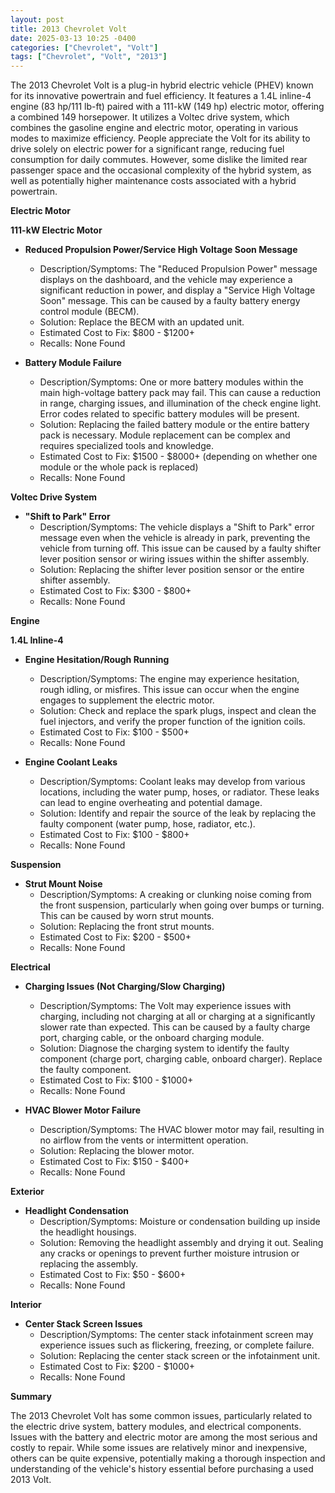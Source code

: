 ```yaml
---
layout: post
title: 2013 Chevrolet Volt
date: 2025-03-13 10:25 -0400
categories: ["Chevrolet", "Volt"]
tags: ["Chevrolet", "Volt", "2013"]
---
```

The 2013 Chevrolet Volt is a plug-in hybrid electric vehicle (PHEV) known for its innovative powertrain and fuel efficiency. It features a 1.4L inline-4 engine (83 hp/111 lb-ft) paired with a 111-kW (149 hp) electric motor, offering a combined 149 horsepower. It utilizes a Voltec drive system, which combines the gasoline engine and electric motor, operating in various modes to maximize efficiency. People appreciate the Volt for its ability to drive solely on electric power for a significant range, reducing fuel consumption for daily commutes. However, some dislike the limited rear passenger space and the occasional complexity of the hybrid system, as well as potentially higher maintenance costs associated with a hybrid powertrain.

**Electric Motor**

**111-kW Electric Motor**

*   **Reduced Propulsion Power/Service High Voltage Soon Message**
    *   Description/Symptoms: The "Reduced Propulsion Power" message displays on the dashboard, and the vehicle may experience a significant reduction in power, and display a "Service High Voltage Soon" message. This can be caused by a faulty battery energy control module (BECM).
    *   Solution: Replace the BECM with an updated unit.
    *   Estimated Cost to Fix: $800 - $1200+
    *   Recalls: None Found

*   **Battery Module Failure**
    *   Description/Symptoms: One or more battery modules within the main high-voltage battery pack may fail. This can cause a reduction in range, charging issues, and illumination of the check engine light. Error codes related to specific battery modules will be present.
    *   Solution: Replacing the failed battery module or the entire battery pack is necessary. Module replacement can be complex and requires specialized tools and knowledge.
    *   Estimated Cost to Fix: $1500 - $8000+ (depending on whether one module or the whole pack is replaced)
    *   Recalls: None Found

**Voltec Drive System**

*   **"Shift to Park" Error**
    *   Description/Symptoms: The vehicle displays a "Shift to Park" error message even when the vehicle is already in park, preventing the vehicle from turning off. This issue can be caused by a faulty shifter lever position sensor or wiring issues within the shifter assembly.
    *   Solution: Replacing the shifter lever position sensor or the entire shifter assembly.
    *   Estimated Cost to Fix: $300 - $800+
    *   Recalls: None Found

**Engine**

**1.4L Inline-4**

*   **Engine Hesitation/Rough Running**
    * Description/Symptoms: The engine may experience hesitation, rough idling, or misfires. This issue can occur when the engine engages to supplement the electric motor.
    * Solution: Check and replace the spark plugs, inspect and clean the fuel injectors, and verify the proper function of the ignition coils.
    * Estimated Cost to Fix: $100 - $500+
    * Recalls: None Found

*   **Engine Coolant Leaks**
    *   Description/Symptoms: Coolant leaks may develop from various locations, including the water pump, hoses, or radiator. These leaks can lead to engine overheating and potential damage.
    *   Solution: Identify and repair the source of the leak by replacing the faulty component (water pump, hose, radiator, etc.).
    *   Estimated Cost to Fix: $100 - $800+
    *   Recalls: None Found

**Suspension**

*   **Strut Mount Noise**
    *   Description/Symptoms: A creaking or clunking noise coming from the front suspension, particularly when going over bumps or turning. This can be caused by worn strut mounts.
    *   Solution: Replacing the front strut mounts.
    *   Estimated Cost to Fix: $200 - $500+
    *   Recalls: None Found

**Electrical**

*   **Charging Issues (Not Charging/Slow Charging)**
    *   Description/Symptoms: The Volt may experience issues with charging, including not charging at all or charging at a significantly slower rate than expected. This can be caused by a faulty charge port, charging cable, or the onboard charging module.
    *   Solution: Diagnose the charging system to identify the faulty component (charge port, charging cable, onboard charger). Replace the faulty component.
    *   Estimated Cost to Fix: $100 - $1000+
    *   Recalls: None Found

*   **HVAC Blower Motor Failure**
    *   Description/Symptoms: The HVAC blower motor may fail, resulting in no airflow from the vents or intermittent operation.
    *   Solution: Replacing the blower motor.
    *   Estimated Cost to Fix: $150 - $400+
    *   Recalls: None Found

**Exterior**

*   **Headlight Condensation**
    *   Description/Symptoms: Moisture or condensation building up inside the headlight housings.
    *   Solution: Removing the headlight assembly and drying it out. Sealing any cracks or openings to prevent further moisture intrusion or replacing the assembly.
    *   Estimated Cost to Fix: $50 - $600+
    *   Recalls: None Found

**Interior**

*   **Center Stack Screen Issues**
    *   Description/Symptoms: The center stack infotainment screen may experience issues such as flickering, freezing, or complete failure.
    *   Solution: Replacing the center stack screen or the infotainment unit.
    *   Estimated Cost to Fix: $200 - $1000+
    *   Recalls: None Found

**Summary**

The 2013 Chevrolet Volt has some common issues, particularly related to the electric drive system, battery modules, and electrical components. Issues with the battery and electric motor are among the most serious and costly to repair. While some issues are relatively minor and inexpensive, others can be quite expensive, potentially making a thorough inspection and understanding of the vehicle's history essential before purchasing a used 2013 Volt.

